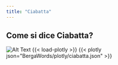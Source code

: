```yaml
---
title: "Ciabatta"
---
```


## Come si dice Ciabatta?
![Alt Text](/plotly/newplot.png)
{{< load-plotly >}}
{{< plotly json="BergaWords/plotly/ciabatta.json" >}}
